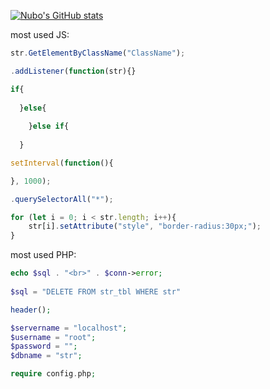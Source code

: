 
[![Nubo's GitHub stats](https://github-readme-stats.vercel.app/api?username=Nuboctane)](https://github.com/Nuboctane/github-readme-stats)

most used JS:
```js
str.GetElementByClassName("ClassName");

.addListener(function(str){}

if{
  
  }else{
   
    }else if{
    
  }

setInterval(function(){

}, 1000);

.querySelectorAll("*");

for (let i = 0; i < str.length; i++){
    str[i].setAttribute("style", "border-radius:30px;");
}
```

most used PHP:
```php
echo $sql . "<br>" . $conn->error;
 
$sql = "DELETE FROM str_tbl WHERE str"

header();

$servername = "localhost";
$username = "root";
$password = "";
$dbname = "str";

require config.php;
```
